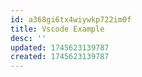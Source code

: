 ```yaml
---
id: a368gi6tx4wiywkp722im0f
title: Vscode Example
desc: ''
updated: 1745623139787
created: 1745623139787
---
```

